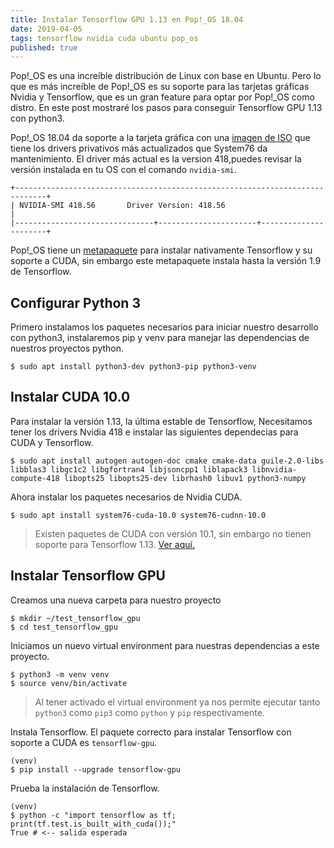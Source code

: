 ```yaml
---
title: Instalar Tensorflow GPU 1.13 en Pop!_OS 18.04
date: 2019-04-05
tags: tensorflow nvidia cuda ubuntu pop_os
published: true
---
```

Pop!\_OS es una increíble distribución de Linux con base en Ubuntu. Pero lo que es más increíble de Pop!\_OS es su soporte para las tarjetas gráficas Nvidia y Tensorflow, que es un gran feature para optar por Pop!\_OS como distro. En este post mostraré los pasos para conseguir Tensorflow GPU 1.13 con python3.

<!-- READMORE -->

Pop!\_OS 18.04 da soporte a la tarjeta gráfica con una [imagen de ISO](https://system76.com/pop) que tiene los drivers privativos más actualizados que System76 da mantenimiento. El driver más actual es la version 418,puedes revisar la versión instalada en tu OS con el comando `nvidia-smi`.

```
+-----------------------------------------------------------------------------+
| NVIDIA-SMI 418.56       Driver Version: 418.56                              |
|-------------------------------+----------------------+----------------------+
```

Pop!\_OS tiene un [metapaquete](https://support.system76.com/articles/install-tensorflow/) para instalar nativamente Tensorflow y su soporte a CUDA, sin embargo este metapaquete instala hasta la versión 1.9 de Tensorflow.

## Configurar Python 3

Primero instalamos los paquetes necesarios para iniciar nuestro desarrollo con python3, instalaremos pip y venv para manejar las dependencias de nuestros proyectos python.

```shell
$ sudo apt install python3-dev python3-pip python3-venv
```

## Instalar CUDA 10.0

Para instalar la versión 1.13, la última estable de Tensorflow, Necesitamos tener los drivers Nvidia 418 e instalar las siguientes dependecias para CUDA y Tensorflow.

```shell
$ sudo apt install autogen autogen-doc cmake cmake-data guile-2.0-libs libblas3 libgc1c2 libgfortran4 libjsoncpp1 liblapack3 libnvidia-compute-418 libopts25 libopts25-dev librhash0 libuv1 python3-numpy
```

Ahora instalar los paquetes necesarios de Nvidia CUDA.

```shell
$ sudo apt install system76-cuda-10.0 system76-cudnn-10.0
```

> Existen paquetes de CUDA con versión 10.1, sin embargo no tienen soporte para Tensorflow 1.13. [Ver aquí.](https://github.com/tensorflow/tensorflow/issues/26209#issuecomment-479127128)

## Instalar Tensorflow GPU

Creamos una nueva carpeta para nuestro proyecto

```shell
$ mkdir ~/test_tensorflow_gpu
$ cd test_tensorflow_gpu
```

Iniciamos un nuevo virtual environment para nuestras dependencias a este proyecto.

```shell
$ python3 -m venv venv
$ source venv/bin/activate
```

> Al tener activado el virtual environment ya nos permite ejecutar tanto `python3` como `pip3` como `python` y `pip` respectivamente.

Instala Tensorflow. El paquete correcto para instalar Tensorflow con soporte a CUDA es `tensorflow-gpu`.

```shell
(venv)
$ pip install --upgrade tensorflow-gpu
```

Prueba la instalación de Tensorflow.

```shell
(venv)
$ python -c "import tensorflow as tf; print(tf.test.is_built_with_cuda());"
True # <-- salida esperada
```
